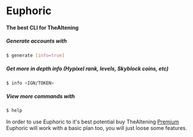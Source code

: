 # Euphoric

#### The best CLI for TheAltening

##### Generate accounts with

```sh
$ generate [info=true]
```

##### Get more in depth info (Hypixel rank, levels, Skyblock coins, etc)

```sh
$ info <IGN/TOKEN>
```

##### View more commands with

```sh
$ help
```

In order to use Euphoric to it's best potential buy TheAltening [Premium](https://panel.thealtening.com/#prices)
Euphoric will work with a basic plan too, you will just loose some features.
